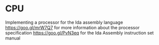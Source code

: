 # CPU
Implementing a processor for the Ida assembly language
https://goo.gl/mrW7Q7 for more information about the processor specification 
https://goo.gl/PvN3eq for the Ida Assembly instruction set manual
